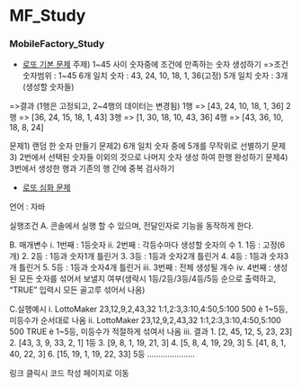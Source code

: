 # MF_Study

### MobileFactory_Study

* [로또 기본 문제](https://github.com/Guafindel/MF_Study/blob/Guifindel/MFStudy/src/day02/Lotto.java)
주제) 1~45 사이 숫자중에 조건에 만족하는 숫자 생성하기 
=>조건 
숫자범위 : 1~45 
6개 일치 숫자 : 43, 24, 10, 18, 1, 36(고정) 
5개 일치 숫자 : 3개(생성할 숫자들) 

=>결과 (1행은 고정되고, 2~4행의 데이터는 변경됨) 
1행 => [43, 24, 10, 18, 1, 36] 
2행 => [36, 24, 15, 18, 1, 43] 
3행 => [1, 30, 18, 10, 43, 36] 
4행 => [43, 36, 10, 18, 8, 24] 

문제1) 랜덤 한 숫자 만들기 
문제2) 6개 일치 숫자 중에 5개를 무작위로 선별하기 
문제3) 2번에서 선택된 숫자들 이외의 것으로 나머지 숫자 생성 하여 
한행 완성하기 
문제4) 3번에서 생성한 행과 기존의 행 간에 중복 검사하기 


* [로또 심화 문제](https://github.com/Guafindel/MF_Study/blob/Guifindel/MFStudy/src/day06/Logic.java)

언어 : 자바

실행조건
A.     콘솔에서 실행 할 수 있으며, 전달인자로 기능을 동작하게 한다.

B.      매개변수
  i.         1번째 : 1등숫자
  ii.         2번째 : 각등수마다 생성할 숫자의 수
    1.      1등 : 고정(6개)
    2.      2등 : 1등과 숫자1개 틀린거
    3.      3등 : 1등과 숫자2개 틀린거
    4.      4등 : 1등과 숫자3개 틀린거
    5.      5등 : 1등과 숫자4개 틀린거
  iii.         3번째 : 전체 생성될 개수
  iv.         4번째 : 생성된 모든 숫자를 섞어서 보낼지 여부(생략시 1등/2등/3등/4등/5등 순으로 출력하고, “TRUE” 입력시 모든 골고루 섞어서 나옴)

C.실행예시
  i.         LottoMaker 23,12,9,2,43,32 1:1,2:3,3:10,4:50,5:100 500  è 1~5등, 미등수가 순서대로 나옴
  ii.         LottoMaker 23,12,9,2,43,32 1:1,2:3,3:10,4:50,5:100 500 TRUE è 1~5등, 미등수가 적절하게 섞여서 나옴
  iii.         결과
    1.  [2, 45, 12, 5, 23, 23]
    2.  [43, 3, 9, 33, 2, 1] 1등
    3.  [9, 8, 1, 19, 21, 3]
    4.  [5, 8, 4, 19, 29, 3]
    5.  [41, 8, 1, 40, 22, 3]
    6.  [15, 19, 1, 19, 22, 33] 5등
…………………

링크 클릭시 코드 작성 페이지로 이동 
